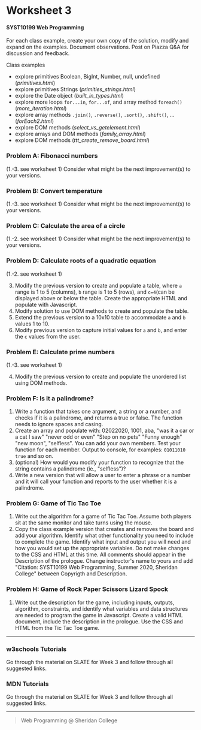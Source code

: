 # Worksheet 3

#### SYST10199 Web Programming

For each class example, create your own copy of the solution, modify and expand on the examples. Document observations. Post on Piazza Q&A for discussion and feedback.

Class examples
- explore primitives Boolean, BigInt, Number, null, undefined (*primitives.html*)
- explore primitives Strings (*primities_strings.html*)
- explore the Date object (*built_in_types.html*)
- explore more loops `for...in`, `for...of`, and array method `foreach()` (*more_iteration.html*)
- explore array methods `.join()`, `.reverse()`, `.sort()`, `.shift()`, ... (*forEach2.html*)
- explore DOM methods (*select_vs_getelement.html*)
- explore arrays and DOM methods (*family_array.html*)
- explore DOM methods (*ttt_create_remove_board.html*)


### Problem A: Fibonacci numbers
(1.-3. see worksheet 1) Consider what might be the next improvement(s) to your versions.

### Problem B: Convert temperature
(1.-3. see worksheet 1) Consider what might be the next improvement(s) to your versions.

### Problem C: Calculate the area of a circle
(1.-2. see worksheet 1) Consider what might be the next improvement(s) to your versions.

### Problem D: Calculate roots of a quadratic equation
(1.-2. see worksheet 1) 

3. Modify the previous version to create and populate a table, where  `a` range is 1 to 5 (columns), `b` range is 1 to 5 (rows), and `c=4`(can be displayed above or below the table. Create the appropriate HTML and populate with Javascript.
4. Modify solution to use DOM methods to create and populate the table.
5. Extend the previous version to a 10x10 table to accommodate `a` and `b` values 1 to 10.
5. Modify previous version to capture initial values for `a` and `b`, and enter the `c` values from the user.

### Problem E: Calculate prime numbers
(1.-3. see worksheet 1) 

4. Modify the previous version to create and populate the unordered list using DOM methods.

### Problem F: Is it a palindrome?

1. Write a function that takes one argument, a string or a number, and checks if it is a palindrome, and returns a true or false. The function needs to ignore spaces and casing. 
2. Create an array and populate with: 02022020, 1001, aba, "was it a car or a cat I saw" "never odd or even" "Step on no pets" "Funny enough"   "new moon", "selfless". You can add your own members. Test your function for each member. Output to console, for examples: 
`01011010 true` and so on.
2. (optional) How would you modify your function to recognize that the string contains a palindrome (ie., "selfless")?
3. Write a new version that will allow a user to enter a phrase or a number and it will call your function and reports to the user whether it is a palindrome.

### Problem G: Game of Tic Tac Toe

1. Write out the algorithm for a game of Tic Tac Toe. Assume both players sit at the same monitor and take turns using the mouse.
2. Copy the class example version that creates and removes the board and add your algorithm. Identify what other functionality you need to include to complete the game. Identify what input and output you will need and how you would set up the appropriate variables. Do not make changes to the CSS and HTML at this time. All comments should appear in the Description of the prologue. Change instructor's name to yours and add "Citation: SYST10199 Web Programming, Summer 2020, Sheridan College" between Copyrigth and Description.

### Problem H: Game of Rock Paper Scissors Lizard Spock

1. Write out the description for the game, including inputs, outputs, algorithm, constraints, and identify what variables and data structures are needed to program the game in Javascript. Create a valid HTML document, include the description in the prologue.  Use the CSS and HTML from the Tic Tac Toe game.

---

### w3schools Tutorials

Go through the material on SLATE for Week 3 and follow through all suggested links.

### MDN Tutorials

Go through the material on SLATE for Week 3 and follow through all suggested links.

---

> Web Programming @ Sheridan College
